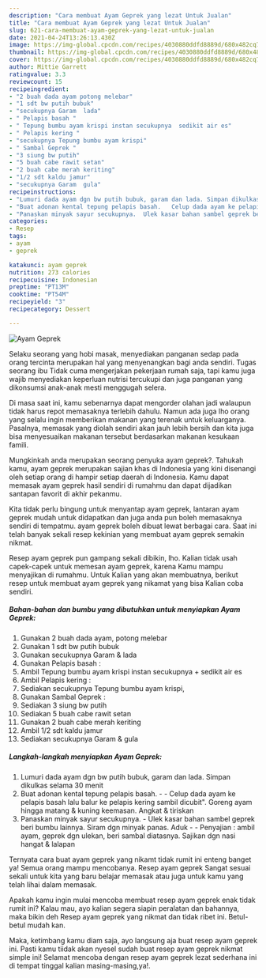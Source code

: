 ```yaml
---
description: "Cara membuat Ayam Geprek yang lezat Untuk Jualan"
title: "Cara membuat Ayam Geprek yang lezat Untuk Jualan"
slug: 621-cara-membuat-ayam-geprek-yang-lezat-untuk-jualan
date: 2021-04-24T13:26:13.430Z
image: https://img-global.cpcdn.com/recipes/4030880ddfd8889d/680x482cq70/ayam-geprek-foto-resep-utama.jpg
thumbnail: https://img-global.cpcdn.com/recipes/4030880ddfd8889d/680x482cq70/ayam-geprek-foto-resep-utama.jpg
cover: https://img-global.cpcdn.com/recipes/4030880ddfd8889d/680x482cq70/ayam-geprek-foto-resep-utama.jpg
author: Mittie Garrett
ratingvalue: 3.3
reviewcount: 15
recipeingredient:
- "2 buah dada ayam potong melebar"
- "1 sdt bw putih bubuk"
- "secukupnya Garam  lada"
- " Pelapis basah "
- " Tepung bumbu ayam krispi instan secukupnya  sedikit air es"
- " Pelapis kering "
- "secukupnya Tepung bumbu ayam krispi"
- " Sambal Geprek "
- "3 siung bw putih"
- "5 buah cabe rawit setan"
- "2 buah cabe merah keriting"
- "1/2 sdt kaldu jamur"
- "secukupnya Garam  gula"
recipeinstructions:
- "Lumuri dada ayam dgn bw putih bubuk, garam dan lada. Simpan dikulkas selama 30 menit"
- "Buat adonan kental tepung pelapis basah.   Celup dada ayam ke pelapis basah lalu balur ke pelapis kering sambil dicubit&#34;. Goreng ayam hingga matang &amp; kuning keemasan. Angkat &amp; tiriskan"
- "Panaskan minyak sayur secukupnya.  Ulek kasar bahan sambel geprek beri bumbu lainnya. Siram dgn minyak panas. Aduk   Penyajian : ambil ayam, geprek dgn ulekan, beri sambal diatasnya. Sajikan dgn nasi hangat &amp; lalapan"
categories:
- Resep
tags:
- ayam
- geprek

katakunci: ayam geprek 
nutrition: 273 calories
recipecuisine: Indonesian
preptime: "PT13M"
cooktime: "PT54M"
recipeyield: "3"
recipecategory: Dessert

---
```



![Ayam Geprek](https://img-global.cpcdn.com/recipes/4030880ddfd8889d/680x482cq70/ayam-geprek-foto-resep-utama.jpg)

Selaku seorang yang hobi masak, menyediakan panganan sedap pada orang tercinta merupakan hal yang menyenangkan bagi anda sendiri. Tugas seorang ibu Tidak cuma mengerjakan pekerjaan rumah saja, tapi kamu juga wajib menyediakan keperluan nutrisi tercukupi dan juga panganan yang dikonsumsi anak-anak mesti menggugah selera.

Di masa  saat ini, kamu sebenarnya dapat mengorder olahan jadi walaupun tidak harus repot memasaknya terlebih dahulu. Namun ada juga lho orang yang selalu ingin memberikan makanan yang terenak untuk keluarganya. Pasalnya, memasak yang diolah sendiri akan jauh lebih bersih dan kita juga bisa menyesuaikan makanan tersebut berdasarkan makanan kesukaan famili. 



Mungkinkah anda merupakan seorang penyuka ayam geprek?. Tahukah kamu, ayam geprek merupakan sajian khas di Indonesia yang kini disenangi oleh setiap orang di hampir setiap daerah di Indonesia. Kamu dapat memasak ayam geprek hasil sendiri di rumahmu dan dapat dijadikan santapan favorit di akhir pekanmu.

Kita tidak perlu bingung untuk menyantap ayam geprek, lantaran ayam geprek mudah untuk didapatkan dan juga anda pun boleh memasaknya sendiri di tempatmu. ayam geprek boleh dibuat lewat berbagai cara. Saat ini telah banyak sekali resep kekinian yang membuat ayam geprek semakin nikmat.

Resep ayam geprek pun gampang sekali dibikin, lho. Kalian tidak usah capek-capek untuk memesan ayam geprek, karena Kamu mampu menyajikan di rumahmu. Untuk Kalian yang akan membuatnya, berikut resep untuk membuat ayam geprek yang nikamat yang bisa Kalian coba sendiri.

<!--inarticleads1-->

##### Bahan-bahan dan bumbu yang dibutuhkan untuk menyiapkan Ayam Geprek:

1. Gunakan 2 buah dada ayam, potong melebar
1. Gunakan 1 sdt bw putih bubuk
1. Gunakan secukupnya Garam &amp; lada
1. Gunakan  Pelapis basah :
1. Ambil  Tepung bumbu ayam krispi instan secukupnya + sedikit air es
1. Ambil  Pelapis kering :
1. Sediakan secukupnya Tepung bumbu ayam krispi,
1. Gunakan  Sambal Geprek :
1. Sediakan 3 siung bw putih
1. Sediakan 5 buah cabe rawit setan
1. Gunakan 2 buah cabe merah keriting
1. Ambil 1/2 sdt kaldu jamur
1. Sediakan secukupnya Garam &amp; gula




<!--inarticleads2-->

##### Langkah-langkah menyiapkan Ayam Geprek:

1. Lumuri dada ayam dgn bw putih bubuk, garam dan lada. Simpan dikulkas selama 30 menit
1. Buat adonan kental tepung pelapis basah.  -  - Celup dada ayam ke pelapis basah lalu balur ke pelapis kering sambil dicubit&#34;. Goreng ayam hingga matang &amp; kuning keemasan. Angkat &amp; tiriskan
1. Panaskan minyak sayur secukupnya.  - Ulek kasar bahan sambel geprek beri bumbu lainnya. Siram dgn minyak panas. Aduk  -  - Penyajian : ambil ayam, geprek dgn ulekan, beri sambal diatasnya. Sajikan dgn nasi hangat &amp; lalapan




Ternyata cara buat ayam geprek yang nikamt tidak rumit ini enteng banget ya! Semua orang mampu mencobanya. Resep ayam geprek Sangat sesuai sekali untuk kita yang baru belajar memasak atau juga untuk kamu yang telah lihai dalam memasak.

Apakah kamu ingin mulai mencoba membuat resep ayam geprek enak tidak rumit ini? Kalau mau, ayo kalian segera siapin peralatan dan bahannya, maka bikin deh Resep ayam geprek yang nikmat dan tidak ribet ini. Betul-betul mudah kan. 

Maka, ketimbang kamu diam saja, ayo langsung aja buat resep ayam geprek ini. Pasti kamu tiidak akan nyesel sudah buat resep ayam geprek nikmat simple ini! Selamat mencoba dengan resep ayam geprek lezat sederhana ini di tempat tinggal kalian masing-masing,ya!.

